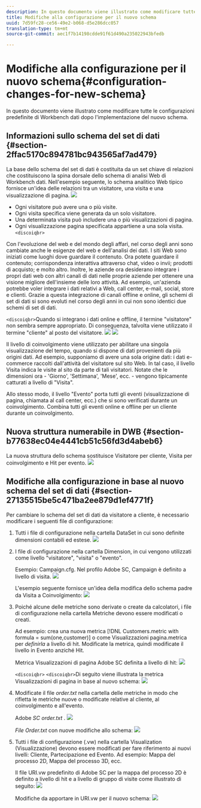 ```yaml
---
description: In questo documento viene illustrato come modificare tutte le configurazioni predefinite di Workbench dati dopo l'implementazione del nuovo schema.
title: Modifiche alla configurazione per il nuovo schema
uuid: 7d59fc28-ce56-49e2-b068-d5e286dcc057
translation-type: tm+mt
source-git-commit: aec1f7b14198cdde91f61d490a235022943bfedb

---
```



# Modifiche alla configurazione per il nuovo schema{#configuration-changes-for-new-schema}

In questo documento viene illustrato come modificare tutte le configurazioni predefinite di Workbench dati dopo l&#39;implementazione del nuovo schema.

## Informazioni sullo schema del set di dati {#section-2ffac5170c894781bc943565af7ad479}

La base dello schema del set di dati è costituita da un set chiave di relazioni che costituiscono la spina dorsale dello schema di analisi Web di Workbench dati. Nell&#39;esempio seguente, lo schema analitico Web tipico fornisce un&#39;idea delle relazioni tra un visitatore, una visita e una visualizzazione di pagina. ![](assets/dwb_impl_schema_change1.png)

* Ogni visitatore può avere una o più visite.
* Ogni visita specifica viene generata da un solo visitatore.
* Una determinata visita può includere una o più visualizzazioni di pagina.
* Ogni visualizzazione pagina specificata appartiene a una sola visita. `<discoiqbr>`

Con l&#39;evoluzione del web e del mondo degli affari, nel corso degli anni sono cambiate anche le esigenze del web e dell&#39;analisi dei dati. I siti Web sono iniziati come luoghi dove guardare il contenuto. Ora potete guardare il contenuto; corrispondenza interattiva attraverso chat, video o invii; prodotti di acquisto; e molto altro. Inoltre, le aziende ora desiderano integrare i propri dati web con altri canali di dati nelle proprie aziende per ottenere una visione migliore dell&#39;insieme delle loro attività. Ad esempio, un&#39;azienda potrebbe voler integrare i dati relativi a Web, call center, e-mail, social, store e clienti. Grazie a questa integrazione di canali offline e online, gli schemi di set di dati si sono evoluti nel corso degli anni in cui non sono identici due schemi di set di dati.

`<discoiqbr>`Quando si integrano i dati online e offline, il termine &quot;visitatore&quot; non sembra sempre appropriato. Di conseguenza, talvolta viene utilizzato il termine &quot;cliente&quot; al posto del visitatore. ![](assets/dwb_impl_schema_change2.png) ![](assets/dwb_impl_schema_change3.png)

Il livello di coinvolgimento viene utilizzato per abilitare una singola visualizzazione del tempo, quando si dispone di dati provenienti da più origini dati. Ad esempio, supponiamo di avere una sola origine dati: i dati e-commerce raccolti dall&#39;attività del visitatore sul sito Web. In tal caso, il livello Visita indica le visite al sito da parte di tali visitatori. Notate che le dimensioni ora - &#39;Giorno&#39;, &#39;Settimana&#39;, &#39;Mese&#39;, ecc. - vengono tipicamente catturati a livello di &quot;Visita&quot;.

Allo stesso modo, il livello &quot;Evento&quot; porta tutti gli eventi (visualizzazione di pagina, chiamata al call center, ecc.) che si sono verificati durante un coinvolgimento. Combina tutti gli eventi online e offline per un cliente durante un coinvolgimento.

## Nuova struttura numerabile in DWB {#section-b77638ec04e4441cb51c56fd3d4abeb6}

La nuova struttura dello schema sostituisce Visitatore per cliente, Visita per coinvolgimento e Hit per evento. ![](assets/dwb_impl_schema_change4.png)

## Modifiche alla configurazione in base al nuovo schema del set di dati {#section-27135515be5c471ba2ee879d1ef4771f}

Per cambiare lo schema del set di dati da visitatore a cliente, è necessario modificare i seguenti file di configurazione:

1. Tutti i file di configurazione nella cartella DataSet in cui sono definite dimensioni contabili ed estese. ![](assets/dwb_impl_schema_change5.png)

1. I file di configurazione nella cartella Dimension, in cui vengono utilizzati come livello &quot;visitatore&quot;, &quot;visita&quot; o &quot;evento&quot;.

   Esempio: Campaign.cfg. Nel profilo Adobe SC, Campaign è definito a livello di visita. ![](assets/dwb_impl_schema_change6.png)

   L&#39;esempio seguente fornisce un&#39;idea della modifica dello schema padre da Visita a Coinvolgimento: ![](assets/dwb_impl_API10.png)

1. Poiché alcune delle metriche sono derivate o create da calcolatori, i file di configurazione nella cartella Metriche devono essere modificati o creati.

   Ad esempio: crea una nuova metrica [!DNL Customers.metric with formula = sum(one,customer)] o come Visualizzazioni pagina.metrica per *definirla* a livello di hit. Modificate la metrica, quindi modificate il livello in Evento anziché Hit.

   Metrica Visualizzazioni di pagina Adobe SC definita a livello di hit: ![](assets/dwb_impl_API8.png)

   `<discoiqbr>` `<discoiqbr>`Di seguito viene illustrata la metrica Visualizzazioni di pagina in base al nuovo schema: ![](assets/dwb_impl_API9.png)

1. Modificate il file *order.txt* nella cartella delle metriche in modo che rifletta le metriche nuove o modificate relative al cliente, al coinvolgimento e all&#39;evento.

   Adobe *SC order.txt* . ![](assets/dwb_impl_API11.png)

   *File Order.txt* con nuove modifiche allo schema: ![](assets/dwb_impl_API12.png)

1. Tutti i file di configurazione (.vw) nella cartella Visualization (Visualizzazione) devono essere modificati per fare riferimento ai nuovi livelli: Cliente, Partecipazione ed Evento. Ad esempio: Mappa del processo 2D, Mappa del processo 3D, ecc.

   Il file URI.vw predefinito di Adobe SC per la mappa del processo 2D è definito a livello di hit e a livello di gruppo di visite come illustrato di seguito: ![](assets/dwb_impl_API14.png)

   Modifiche da apportare in URI.vw per il nuovo schema: ![](assets/dwb_impl_API15.png)

